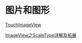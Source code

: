 # 图片和图形

[TouchImageView](https://github.com/MikeOrtiz/TouchImageView)

[ImageView之ScaleType详解及拓展](https://juejin.im/post/5a27a5ca6fb9a0450b66436e)